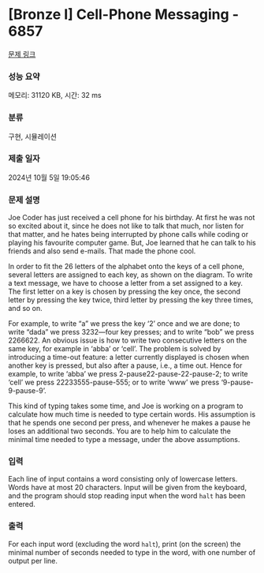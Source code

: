 # [Bronze I] Cell-Phone Messaging - 6857 

[문제 링크](https://www.acmicpc.net/problem/6857) 

### 성능 요약

메모리: 31120 KB, 시간: 32 ms

### 분류

구현, 시뮬레이션

### 제출 일자

2024년 10월 5일 19:05:46

### 문제 설명

<p>Joe Coder has just received a cell phone for his birthday. At first he was not so excited about it, since he does not like to talk that much, nor listen for that matter, and he hates being interrupted by phone calls while coding or playing his favourite computer game. But, Joe learned that he can talk to his friends and also send e-mails. That made the phone cool.</p>

<p>In order to fit the 26 letters of the alphabet onto the keys of a cell phone, several letters are assigned to each key, as shown on the diagram. To write a text message, we have to choose a letter from a set assigned to a key. The first letter on a key is chosen by pressing the key once, the second letter by pressing the key twice, third letter by pressing the key three times, and so on.</p>

<p>For example, to write “a” we press the key ‘2’ once and we are done; to write “dada” we press 3232—four key presses; and to write “bob” we press 2266622. An obvious issue is how to write two consecutive letters on the same key, for example in ‘abba’ or ‘cell’. The problem is solved by introducing a time-out feature: a letter currently displayed is chosen when another key is pressed, but also after a pause, i.e., a time out. Hence for example, to write ‘abba’ we press 2-pause22-pause-22-pause-2; to write ‘cell’ we press 22233555-pause-555; or to write ‘www’ we press ‘9-pause-9-pause-9’.</p>

<p>This kind of typing takes some time, and Joe is working on a program to calculate how much time is needed to type certain words. His assumption is that he spends one second per press, and whenever he makes a pause he loses an additional two seconds. You are to help him to calculate the minimal time needed to type a message, under the above assumptions.</p>

### 입력 

 <p>Each line of input contains a word consisting only of lowercase letters. Words have at most 20 characters. Input will be given from the keyboard, and the program should stop reading input when the word <code>halt</code> has been entered.</p>

### 출력 

 <p>For each input word (excluding the word <code>halt</code>), print (on the screen) the minimal number of seconds needed to type in the word, with one number of output per line.</p>

